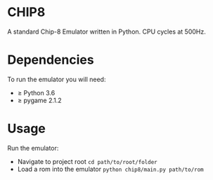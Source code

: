 # CHIP8
A standard Chip-8 Emulator written in Python. CPU cycles at 500Hz.

# Dependencies
To run the emulator you will need:
-  ≥ Python 3.6
-  ≥ pygame 2.1.2

# Usage
Run the emulator:
- Navigate to project root
```cd path/to/root/folder```
- Load a rom into the emulator
```python chip8/main.py path/to/rom```
